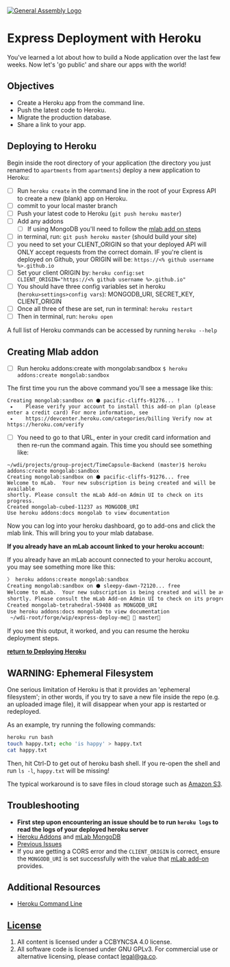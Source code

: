 [![General Assembly Logo](https://camo.githubusercontent.com/1a91b05b8f4d44b5bbfb83abac2b0996d8e26c92/687474703a2f2f692e696d6775722e636f6d2f6b6538555354712e706e67)](https://generalassemb.ly/education/web-development-immersive)

# Express Deployment with Heroku

You've learned a lot about how to build a Node application over the last
few weeks. Now let's 'go public' and share our apps with the world!

## Objectives

- Create a Heroku app from the command line.
- Push the latest code to Heroku.
- Migrate the production database.
- Share a link to your app.

## Deploying to Heroku

Begin inside the root directory of your application (the directory you
just renamed to `apartments` from `apartments`) deploy a new
application to Heroku:

- [ ] Run `heroku create` in the command line in the root of your Express API to
create a new (blank) app on Heroku.
- [ ] commit to your local master branch
- [ ] Push your latest code to Heroku (`git push heroku master`)
- [ ] Add any addons
  - [ ] If using MongoDB you'll need to follow the [mlab add on steps](#creating-mlab-addon)
- [ ] in terminal, run: `git push heroku master`  (should build your site)
- [ ] you need to set your CLIENT_ORIGIN so that your deployed API will ONLY
accept requests from the correct domain. IF you're client is deployed on Github,
your ORIGIN will be:
      `https://<% github username %>.github.io`
- [ ] Set your client ORIGIN by:
      `heroku config:set CLIENT_ORIGIN="https://<% github username %>.github.io"`
- [ ] You should have three config variables set in heroku
(`heroku>settings>config vars`): MONGODB_URI, SECRET_KEY, CLIENT_ORIGIN
- [ ] Once all three of these are set, run in terminal: `heroku restart`
- [ ] Then in terminal, run: `heroku open`

A full list of Heroku commands can be accessed by running `heroku --help`

## Creating Mlab addon

- [ ] Run heroku addons:create with mongolab:sandbox
`$ heroku addons:create mongolab:sandbox`

The first time you run the above command you'll see a message like this:

```
Creating mongolab:sandbox on ⬢ pacific-cliffs-91276... !
 ▸    Please verify your account to install this add-on plan (please enter a credit card) For more information, see
 ▸    https://devcenter.heroku.com/categories/billing Verify now at https://heroku.com/verify
```

- [ ] You need to go to that URL, enter in your credit card information and then
 re-run the command again. This time you should see something like:

```
~/wdi/projects/group-project/TimeCapsule-Backend (master)$ heroku addons:create mongolab:sandbox
Creating mongolab:sandbox on ⬢ pacific-cliffs-91276... free
Welcome to mLab.  Your new subscription is being created and will be available
shortly. Please consult the mLab Add-on Admin UI to check on its progress.
Created mongolab-cubed-11237 as MONGODB_URI
Use heroku addons:docs mongolab to view documentation
```

Now you can log into your heroku dashboard, go to add-ons and click the mlab
link. This will bring you to your mlab database.

**If you already have an mLab account linked to your heroku account:**

If you already have an mLab account connected to your heroku account, you may
see something more like this:

```sh
〉 heroku addons:create mongolab:sandbox
Creating mongolab:sandbox on ⬢ sleepy-dawn-72120... free
Welcome to mLab.  Your new subscription is being created and will be available
shortly. Please consult the mLab Add-on Admin UI to check on its progress.
Created mongolab-tetrahedral-59408 as MONGODB_URI
Use heroku addons:docs mongolab to view documentation
 ~/wdi-root/forge/wip/express-deploy-me  master
```

If you see this output, it worked, and you can resume the heroku deployment steps.

**[return to Deploying Heroku](#deploying-to-heroku)**

## WARNING: Ephemeral Filesystem

One serious limitation of Heroku is that it provides an 'ephemeral filesystem';
in other words, if you try to save a new file inside the repo (e.g. an uploaded
image file), it will disappear when your app is restarted or redeployed.

As an example, try running the following commands:

```sh
heroku run bash
touch happy.txt; echo 'is happy' > happy.txt
cat happy.txt
```

Then, hit Ctrl-D to get out of heroku bash shell. If you re-open the shell and
run `ls -l`, `happy.txt` will be missing!

The typical workaround is to save files in cloud storage such as [Amazon
S3](https://aws.amazon.com/s3/).

## Troubleshooting

- **First step upon encountering an issue should be to run `heroku logs` to
read the logs of your deployed heroku server**
- [Heroku Addons](https://devcenter.heroku.com/articles/managing-add-ons) and [mLab MongoDB](https://elements.heroku.com/addons/mongolab)
- [Previous Issues](https://git.generalassemb.ly/ga-wdi-boston/team-project/issues?utf8=%E2%9C%93&q=is%3Aissue%20deploy%2C%20heroku)
- If you are getting a CORS error and the `CLIENT_ORIGIN` is correct, ensure the
`MONGODB_URI` is set successfully with the value that [mLab add-on](https://devcenter.heroku.com/articles/mongolab) provides.

## Additional Resources

- [Heroku Command Line](https://devcenter.heroku.com/categories/command-line)

## [License](LICENSE)

1. All content is licensed under a CC­BY­NC­SA 4.0 license.
1. All software code is licensed under GNU GPLv3. For commercial use or
    alternative licensing, please contact legal@ga.co.
